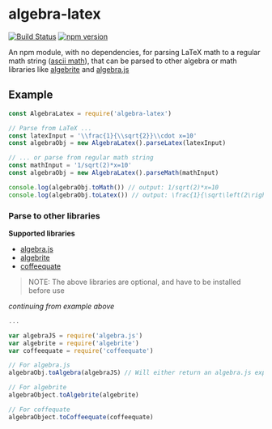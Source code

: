 # algebra-latex

[![Build Status](https://travis-ci.org/viktorstrate/algebra-latex.svg?branch=master)](https://travis-ci.org/viktorstrate/algebra-latex)
[![npm version](https://badge.fury.io/js/algebra-latex.svg)](https://www.npmjs.com/package/algebra-latex)

An npm module, with no dependencies, for parsing LaTeX math to a regular math string ([ascii math](http://asciimath.org/)),
that can be parsed to other algebra or math libraries like [algebrite](http://algebrite.org/) and [algebra.js](http://algebra.js.org/)

## Example

```javascript
const AlgebraLatex = require('algebra-latex')

// Parse from LaTeX ...
const latexInput = '\\frac{1}{\\sqrt{2}}\\cdot x=10'
const algebraObj = new AlgebraLatex().parseLatex(latexInput)

// ... or parse from regular math string
const mathInput = '1/sqrt(2)*x=10'
const algebraObj = new AlgebraLatex().parseMath(mathInput)

console.log(algebraObj.toMath()) // output: 1/sqrt(2)*x=10
console.log(algebraObj.toLatex()) // output: \frac{1}{\sqrt\left(2\right)}\cdot x=10
```

### Parse to other libraries

**Supported libraries**

- [algebra.js](http://algebra.js.org/)
- [algebrite](http://algebrite.org/)
- [coffeequate](http://coffeequate.readthedocs.io/)

> NOTE: The above libraries are optional, and have to be installed before use

_continuing from example above_

```javascript
...

var algebraJS = require('algebra.js')
var algebrite = require('algebrite')
var coffeequate = require('coffeequate')

// For algebra.js
algebraObj.toAlgebra(algebraJS) // Will either return an algebra.js expression or equation

// For algebrite
algebraObject.toAlgebrite(algebrite)

// For coffequate
algebraObject.toCoffeequate(coffeequate)
```
